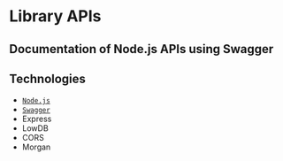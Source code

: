 # Library APIs

## Documentation of Node.js APIs using Swagger

## Technologies

- [`Node.js`](https://nodejs.org/en/)
- [`Swagger`](https://swagger.io/)
- Express
- LowDB
- CORS
- Morgan
